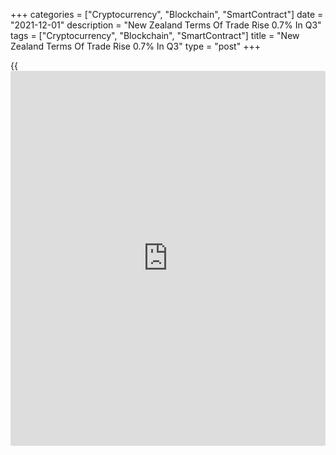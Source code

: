 +++
categories = ["Cryptocurrency", "Blockchain", "SmartContract"]
date = "2021-12-01"
description = "New Zealand Terms Of Trade Rise 0.7% In Q3"
tags = ["Cryptocurrency", "Blockchain", "SmartContract"]
title = "New Zealand Terms Of Trade Rise 0.7% In Q3"
type = "post"
+++

{{<iframe id="large-banner" src="https://www.bounty.group/#slide=3.0" width="100%" height="600" scrolling="no" style="border: 0px solid rgb(216, 221, 230); border-radius: 3px;">}}

New Zealand's [terms](https://www.fintechee.com/terms/) of trade rose 0.7 percent on quarter in the third
quarter of 2021, Statistics New Zealand said on Thursday.

That was shy of expectations for an increase of 2.0 percent and down
from 3.3 percent in the three months prior.

Export prices climbed 4.6 percent on quarter, beating forecasts for a
gain of 1.4 percent following the 8.3 percent spike in the previous
quarter.

Import prices were up 3.8 percent on quarter, exceeding expectations for
a gain of 3.0 percent and slowing from 4.8 percent in the second
quarter.

For comments and feedback [contact](https://www.playgroundfx.com/contact/): editorial@rtt[news](https://www.letsplayfx.com/blog/forex-news-website/).com

[Economic News][1]

 **What parts of the world are seeing the best (and worst) economic
performances lately? Click[here][2] to check out our [Econ Scorecard][2]
and find out! See up-to-the-moment [ranking](https://www.playgroundfx.com/blog/crypto-exchange-ranking/)s for the best and worst
performers in [GDP][2], [unemployment rate][3], [inflation][4] and much
more.**

   1. www.rtt[news](https://www.letsplayfx.com/blog/forex-news-website/).com/Content/EconomicNews.aspx
   2. www.rtt[news](https://www.letsplayfx.com/blog/forex-news-website/).com/economic-scorecard/world-rank/GDP/highest-performance.aspx
   3. www.rtt[news](https://www.letsplayfx.com/blog/forex-news-website/).com/economic-scorecard/world-rank/unemployment-rate/lowest-performance.aspx
   4. www.rtt[news](https://www.letsplayfx.com/blog/forex-news-website/).com/economic-scorecard/world-rank/CPI/highest-performance.aspx